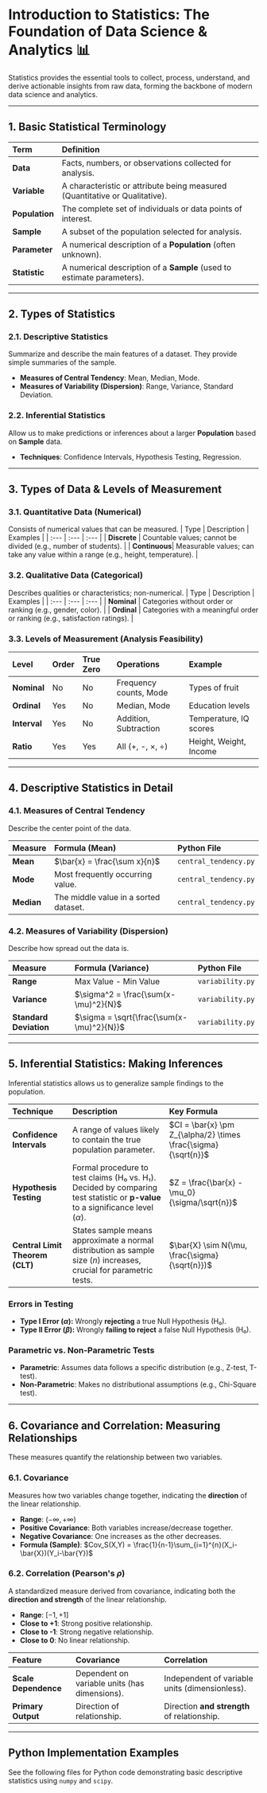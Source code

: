 # Introduction to Statistics: The Foundation of Data Science & Analytics 📊

Statistics provides the essential tools to collect, process, understand, and derive actionable insights from raw data, forming the backbone of modern data science and analytics.

---

## 1. Basic Statistical Terminology

| Term | Definition |
| :--- | :--- |
| **Data** | Facts, numbers, or observations collected for analysis. |
| **Variable** | A characteristic or attribute being measured (Quantitative or Qualitative). |
| **Population** | The complete set of individuals or data points of interest. |
| **Sample** | A subset of the population selected for analysis. |
| **Parameter** | A numerical description of a **Population** (often unknown). |
| **Statistic** | A numerical description of a **Sample** (used to estimate parameters). |

---

## 2. Types of Statistics

### 2.1. Descriptive Statistics
Summarize and describe the main features of a dataset. They provide simple summaries of the sample.

* **Measures of Central Tendency**: Mean, Median, Mode.
* **Measures of Variability (Dispersion)**: Range, Variance, Standard Deviation.

### 2.2. Inferential Statistics
Allow us to make predictions or inferences about a larger **Population** based on **Sample** data.

* **Techniques**: Confidence Intervals, Hypothesis Testing, Regression.

---

## 3. Types of Data & Levels of Measurement

### 3.1. Quantitative Data (Numerical)
Consists of numerical values that can be measured.
| Type | Description | Examples |
| :--- | :--- | :--- |
| **Discrete** | Countable values; cannot be divided (e.g., number of students). |
| **Continuous**| Measurable values; can take any value within a range (e.g., height, temperature). |

### 3.2. Qualitative Data (Categorical)
Describes qualities or characteristics; non-numerical.
| Type | Description | Examples |
| :--- | :--- | :--- |
| **Nominal** | Categories without order or ranking (e.g., gender, color). |
| **Ordinal** | Categories with a meaningful order or ranking (e.g., satisfaction ratings). |

### 3.3. Levels of Measurement (Analysis Feasibility)
| Level | Order | True Zero | Operations | Example |
| :--- | :--- | :--- | :--- | :--- |
| **Nominal**| No | No | Frequency counts, Mode | Types of fruit |
| **Ordinal** | Yes | No | Median, Mode | Education levels |
| **Interval**| Yes | No | Addition, Subtraction | Temperature, IQ scores |
| **Ratio** | Yes | Yes | All (+, -, ×, ÷) | Height, Weight, Income |

---

## 4. Descriptive Statistics in Detail

### 4.1. Measures of Central Tendency
Describe the center point of the data.

| Measure | Formula (Mean) | Python File |
| :--- | :--- | :--- |
| **Mean** | $\bar{x} = \frac{\sum x}{n}$ | `central_tendency.py` |
| **Mode** | Most frequently occurring value. | `central_tendency.py` |
| **Median** | The middle value in a sorted dataset. | `central_tendency.py` |

### 4.2. Measures of Variability (Dispersion)
Describe how spread out the data is.

| Measure | Formula (Variance) | Python File |
| :--- | :--- | :--- |
| **Range** | Max Value - Min Value | `variability.py` |
| **Variance**| $\sigma^2 = \frac{\sum(x-\mu)^2}{N}$ | `variability.py` |
| **Standard Deviation**| $\sigma = \sqrt{\frac{\sum(x-\mu)^2}{N}}$ | `variability.py` |

---

## 5. Inferential Statistics: Making Inferences

Inferential statistics allows us to generalize sample findings to the population.

| Technique | Description | Key Formula |
| :--- | :--- | :--- |
| **Confidence Intervals** | A range of values likely to contain the true population parameter. | $CI = \bar{x} \pm Z_{\alpha/2} \times \frac{\sigma}{\sqrt{n}}$ |
| **Hypothesis Testing**| Formal procedure to test claims (H₀ vs. H₁). Decided by comparing test statistic or **p-value** to a significance level ($\alpha$).| $Z = \frac{\bar{x} - \mu_0}{\sigma/\sqrt{n}}$ |
| **Central Limit Theorem (CLT)**| States sample means approximate a normal distribution as sample size ($n$) increases, crucial for parametric tests. | $\bar{X} \sim N(\mu, \frac{\sigma}{\sqrt{n}})$ |

### Errors in Testing
* **Type I Error ($\alpha$):** Wrongly **rejecting** a true Null Hypothesis (H₀).
* **Type II Error ($\beta$):** Wrongly **failing to reject** a false Null Hypothesis (H₀).

### Parametric vs. Non-Parametric Tests
* **Parametric**: Assumes data follows a specific distribution (e.g., Z-test, T-test).
* **Non-Parametric**: Makes no distributional assumptions (e.g., Chi-Square test).

---

## 6. Covariance and Correlation: Measuring Relationships

These measures quantify the relationship between two variables.

### 6.1. Covariance
Measures how two variables change together, indicating the **direction** of the linear relationship.
* **Range**: $(-\infty, +\infty)$
* **Positive Covariance**: Both variables increase/decrease together.
* **Negative Covariance**: One increases as the other decreases.
* **Formula (Sample)**: $Cov_S(X,Y) = \frac{1}{n-1}\sum_{i=1}^{n}(X_i-\bar{X})(Y_i-\bar{Y})$

### 6.2. Correlation (Pearson's $\rho$)
A standardized measure derived from covariance, indicating both the **direction and strength** of the linear relationship.
* **Range**: $[-1, +1]$
* **Close to +1**: Strong positive relationship.
* **Close to -1**: Strong negative relationship.
* **Close to 0**: No linear relationship.

| Feature | Covariance | Correlation |
| :--- | :--- | :--- |
| **Scale Dependence**| Dependent on variable units (has dimensions). | Independent of variable units (dimensionless). |
| **Primary Output** | Direction of relationship. | Direction **and strength** of relationship. |

---

## Python Implementation Examples

See the following files for Python code demonstrating basic descriptive statistics using `numpy` and `scipy`.